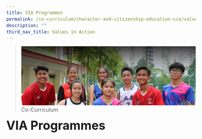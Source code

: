 ```yaml
---
title: VIA Programmes
permalink: /co-curriculum/character-and-citizenship-education-cce/values-in-action/via-programmes
description: ""
third_nav_title: Values in Action
---
```

>![](/images/About%20us.jpg)
>Co-Curriculum

**<font size=6>VIA Programmes</font>**<br>